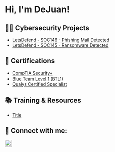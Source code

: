 <h1>Hi, I'm DeJuan!

<h2>👨‍💻 Cybersecurity Projects</h2>

  - [LetsDefend - SOC146 - Phishing Mail Detected](https://github.com/DeJuvn/LetsDefend---SOC146---Phishing-Mail-Detected)
  - [LetsDefend - SOC145 - Ransomware Detected](https://github.com/DeJuvn/SOC145---Ransomware-Detected)
  
<h2>📄 Certifications</h2>

- [CompTIA Security+](https://github.com/DeJuvn/DeJuvn)
- [Blue Team Level 1 (BTL1)](https://github.com/DeJuvn/DeJuvn) 
- [Qualys Certified Specialist](https://github.com/DeJuvn/DeJuvn)

<h2>📚 Training & Resources</h2>

- [Title](https://www.youtube.com/)

<h2> 🤳 Connect with me:</h2>

[<img align="left" alt="DeJuanSimms | LinkedIn" width="22px" src="https://cdn.jsdelivr.net/npm/simple-icons@v3/icons/linkedin.svg" />][linkedin]

[linkedin]: https://linkedin.com/in/dejuansimms

<!--
